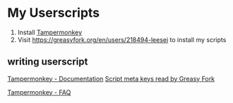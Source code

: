 # My Userscripts

1. Install [Tampermonkey](https://tampermonkey.net/)
2. Visit https://greasyfork.org/en/users/218494-leesei to install my scripts

## writing userscript

[Tampermonkey - Documentation](http://tampermonkey.net/documentation.php?ext=dhdg)
[Script meta keys read by Greasy Fork](https://greasyfork.org/en/help/meta-keys)

[Tampermonkey - FAQ](http://tampermonkey.net/faq.php)
